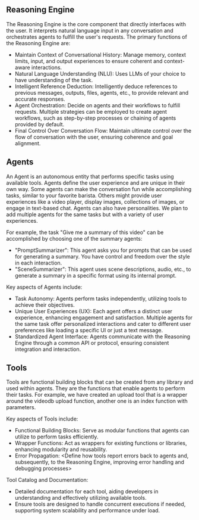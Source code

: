 ## Reasoning Engine

The Reasoning Engine is the core component that directly interfaces with the user. It interprets natural language input in any conversation and orchestrates agents to fulfill the user's requests. The primary functions of the Reasoning Engine are:

* Maintain Context of Conversational History: Manage memory, context limits, input, and output experiences to ensure coherent and context-aware interactions.
* Natural Language Understanding (NLU): Uses LLMs of your choice to have understanding of the task. 
* Intelligent Reference Deduction: Intelligently deduce references to previous messages, outputs, files, agents, etc., to provide relevant and accurate responses.
* Agent Orchestration: Decide on agents and their workflows to fulfill requests. Multiple strategies can be employed to create agent workflows, such as step-by-step processes or chaining of agents provided by default.
* Final Control Over Conversation Flow: Maintain ultimate control over the flow of conversation with the user, ensuring coherence and goal alignment.


## Agents

An Agent is an autonomous entity that performs specific tasks using available tools. Agents define the user experience and are unique in their own way. Some agents can make the conversation fun while accomplishing tasks, similar to your favorite barista. Others might provide user experiences like a video player, display images, collections of images, or engage in text-based chat. Agents can also have personalities. We plan to add multiple agents for the same tasks but with a variety of user experiences.



For example, the task "Give me a summary of this video" can be accomplished by choosing one of the summary agents:

* "PromptSummarizer": This agent asks you for prompts that can be used for generating a summary. You have control and freedom over the style in each interaction.
* "SceneSummarizer": This agent uses scene descriptions, audio, etc., to generate a summary in a specific format using its internal prompt.



Key aspects of Agents include:

* Task Autonomy: Agents perform tasks independently, utilizing tools to achieve their objectives.
* Unique User Experiences (UX): Each agent offers a distinct user experience, enhancing engagement and satisfaction. Multiple agents for the same task offer personalized interactions and cater to different user preferences like loading a specific UI or just a text message.
* Standardized Agent Interface: Agents communicate with the Reasoning Engine through a common API or protocol, ensuring consistent integration and interaction.

## Tools

Tools are functional building blocks that can be created from any library and used within agents. They are the functions that enable agents to perform their tasks. For example, we have created an upload tool that is a wrapper around the videodb upload function, another one is an index function with parameters.

Key aspects of Tools include:

* Functional Building Blocks: Serve as modular functions that agents can utilize to perform tasks efficiently.
* Wrapper Functions: Act as wrappers for existing functions or libraries, enhancing modularity and reusability.
* Error Propagation: <Define how tools report errors back to agents and, subsequently, to the Reasoning Engine, improving error handling and debugging processes>



Tool Catalog and Documentation: 

* Detailed documentation for each tool, aiding developers in understanding and effectively utilizing available tools.
* Ensure tools are designed to handle concurrent executions if needed, supporting system scalability and performance under load.
